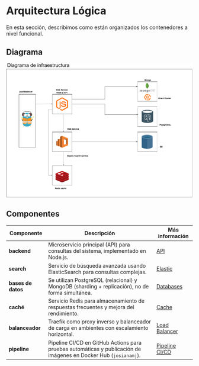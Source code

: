 # Arquitectura Lógica

En esta sección, describimos como están organizados los contenedores a nivel funcional. 

## Diagrama

![Logs de backend](./img/Infraestructura.png)


## Componentes

| Componente     | Descripción                                                                                                                   | Más información                                     |
|----------------|-------------------------------------------------------------------------------------------------------------------------------|-----------------------------------------------------|
| **backend**     | Microservicio principal (API) para consultas del sistema, implementado en Node.js.                                           | [API](./API.md)                                     |
| **search**      | Servicio de búsqueda avanzada usando ElasticSearch para consultas complejas.                                                 | [Elastic](./elastic.md)                             |
| **bases de datos** | Se utilizan PostgreSQL (relacional) y MongoDB (sharding + replicación), no de forma simultánea.                          | [Databases](./databases.md)                    |
| **caché**       | Servicio Redis para almacenamiento de respuestas frecuentes y mejora del rendimiento.                                       | [Cache](./redisCache.md)                            |
| **balanceador** | Traefik como proxy inverso y balanceador de carga en ambientes con escalamiento horizontal.                                 | [Load Balancer](./balanceadorCarga.md)      |
| **pipeline**    | Pipeline CI/CD en GitHub Actions para pruebas automáticas y publicación de imágenes en Docker Hub (`josianamj`).             | [Pipeline CI/CD](./pipeline.md)                     |

